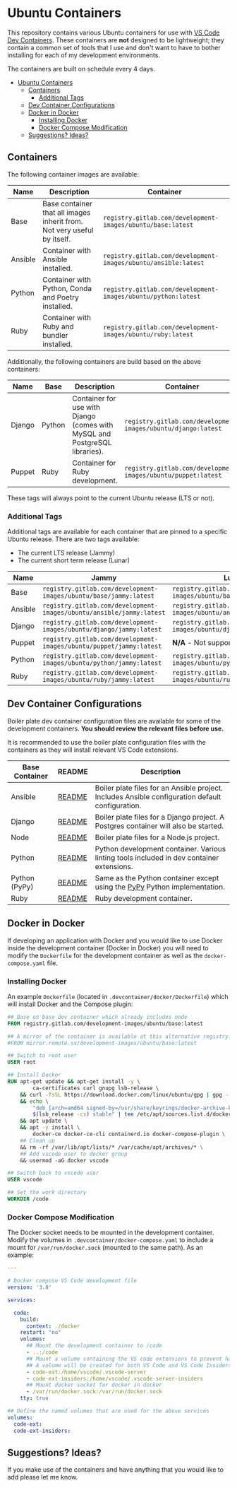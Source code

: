 # Ubuntu Containers

This repository contains various Ubuntu containers for use with [VS Code Dev Containers](https://code.visualstudio.com/docs/devcontainers/containers). These containers are **not** designed to be lightweight; they contain a common set of tools that I use and don't want to have to bother installing for each of my development environments.

The containers are built on schedule every 4 days.

- [Ubuntu Containers](#ubuntu-containers)
  - [Containers](#containers)
    - [Additional Tags](#additional-tags)
  - [Dev Container Configurations](#dev-container-configurations)
  - [Docker in Docker](#docker-in-docker)
    - [Installing Docker](#installing-docker)
    - [Docker Compose Modification](#docker-compose-modification)
  - [Suggestions? Ideas?](#suggestions-ideas)

## Containers

The following container images are available:

| Name    | Description                                                             | Container                                                      |
| ------- | ----------------------------------------------------------------------- | -------------------------------------------------------------- |
| Base    | Base container that all images inherit from. Not very useful by itself. | `registry.gitlab.com/development-images/ubuntu/base:latest`    |
| Ansible | Container with Ansible installed.                                       | `registry.gitlab.com/development-images/ubuntu/ansible:latest` |
| Python  | Container with Python, Conda and Poetry installed.                      | `registry.gitlab.com/development-images/ubuntu/python:latest`  |
| Ruby    | Container with Ruby and bundler installed.                              | `registry.gitlab.com/development-images/ubuntu/ruby:latest`    |

Additionally, the following containers are build based on the above containers:

| Name   | Base   | Description                                                                | Container                                                     |
| ------ | ------ | -------------------------------------------------------------------------- | ------------------------------------------------------------- |
| Django | Python | Container for use with Django (comes with MySQL and PostgreSQL libraries). | `registry.gitlab.com/development-images/ubuntu/django:latest` |
| Puppet | Ruby   | Container for Ruby development.                                            | `registry.gitlab.com/development-images/ubuntu/puppet:latest` |

These tags will always point to the current Ubuntu release (LTS or not).

### Additional Tags

Additional tags are available for each container that are pinned to a specific Ubuntu release. There are two tags available:

- The current LTS release (Jammy)
- The current short term release (Lunar)

| Name    | Jammy                                                                | Lunar                                                                |
| ------- | -------------------------------------------------------------------- | -------------------------------------------------------------------- |
| Base    | `registry.gitlab.com/development-images/ubuntu/base/jammy:latest`    | `registry.gitlab.com/development-images/ubuntu/base/lunar:latest`    |
| Ansible | `registry.gitlab.com/development-images/ubuntu/ansible/jammy:latest` | `registry.gitlab.com/development-images/ubuntu/ansible/lunar:latest` |
| Django  | `registry.gitlab.com/development-images/ubuntu/django/jammy:latest`  | `registry.gitlab.com/development-images/ubuntu/django/lunar:latest`  |
| Puppet  | `registry.gitlab.com/development-images/ubuntu/puppet/jammy:latest`  | **N/A** - Not supported                                              |
| Python  | `registry.gitlab.com/development-images/ubuntu/python/jammy:latest`  | `registry.gitlab.com/development-images/ubuntu/python/lunar:latest`  |
| Ruby    | `registry.gitlab.com/development-images/ubuntu/ruby/jammy:latest`    | `registry.gitlab.com/development-images/ubuntu/ruby/lunar:latest`    |

## Dev Container Configurations

Boiler plate dev container configuration files are available for some of the development containers. **You should review the relevant files before use.**

It is recommended to use the boiler plate configuration files with the containers as they will install relevant VS Code extensions.

| Base Container |                  README                  |                                            Description                                             |
| -------------- | ---------------------------------------- | -------------------------------------------------------------------------------------------------- |
| Ansible        | [README](/boilerplate/ansible/README.md) | Boiler plate files for an Ansible project. Includes Ansible configuration default configuration.   |
| Django         | [README](/boilerplate/django/README.md ) | Boiler plate files for a Django project. A Postgres container will also be started.                |
| Node           | [README](/boilerplate/node/README.md)    | Boiler plate files for a Node.js project.                                                          |
| Python         | [README](/boilerplate/python/README.md)  | Python development container. Various linting tools included in dev container extensions.          |
| Python (PyPy)  | [README](/boilerplate/pypy/README.md)    | Same as the Python container except using the [PyPy](https://www.pypy.org/) Python implementation. |
| Ruby           | [README](/boilerplate/ruby/README.md)    | Ruby development container.                                                                        |

## Docker in Docker

If developing an application with Docker and you would like to use Docker inside the development container (Docker in Docker) you will need to modify the `Dockerfile` for the development container as well as the `docker-compose.yaml` file.

### Installing Docker

An example `Dockerfile` (located in `.devcontainer/docker/Dockerfile`) which will install Docker and the Compose plugin:

```dockerfile
## Base on base dev container which already includes node
FROM registry.gitlab.com/development-images/ubuntu/base:latest

## A mirror of the container is available at this alternative registry:
#FROM mirror.remote.sx/development-images/ubuntu/base:latest

## Switch to root user
USER root

## Install Docker
RUN apt-get update && apt-get install -y \
        ca-certificates curl gnupg lsb-release \
    && curl -fsSL https://download.docker.com/linux/ubuntu/gpg | gpg --dearmor -o /usr/share/keyrings/docker-archive-keyring.gpg \
    && echo \
        "deb [arch=amd64 signed-by=/usr/share/keyrings/docker-archive-keyring.gpg] https://download.docker.com/linux/ubuntu \
        $(lsb_release -cs) stable" | tee /etc/apt/sources.list.d/docker.list > /dev/null \
    && apt update \
    && apt -y install \
        docker-ce docker-ce-cli containerd.io docker-compose-plugin \
    ## Clean up
    && rm -rf /var/lib/apt/lists/* /var/cache/apt/archives/* \
    ## Add vscode user to docker group
    && usermod -aG docker vscode

## Switch back to vscode user
USER vscode

## Set the work directory
WORKDIR /code
```

### Docker Compose Modification

The Docker socket needs to be mounted in the development container. Modify the volumes in `.devcontainer/docker-compose.yaml` to include a mount for `/var/run/docker.sock` (mounted to the same path). As an example:

```yaml
---

# Docker compose VS Code development file
version: '3.8'

services:

  code:
    build:
      context: ./docker
    restart: "no"
    volumes:
      ## Mount the development container to /code
      - ..:/code
      ## Mount a volume containing the VS code extensions to prevent having to install them each rebuild
      ## A volume will be created for both VS Code and VS Code Insiders edition
      - code-ext:/home/vscode/.vscode-server
      - code-ext-insiders:/home/vscode/.vscode-server-insiders
      ## Mount docker socket for docker in docker
      - /var/run/docker.sock:/var/run/docker.sock
    tty: true

## Define the named volumes that are used for the above services
volumes:
  code-ext:
  code-ext-insiders:
```

## Suggestions? Ideas?

If you make use of the containers and have anything that you would like to add please let me know.
